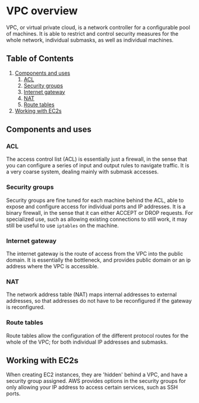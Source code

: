 # VPC overview

VPC, or virtual private cloud, is a network controller for a configurable pool of machines. It is able to restrict and control security measures for the whole network, individual submasks, as well as individual machines.

<!--BEGIN TOC-->
## Table of Contents
1. [Components and uses](#components-and-uses)
    1. [ACL](#acl)
    2. [Security groups](#security-groups)
    3. [Internet gateway](#internet-gateway)
    4. [NAT](#nat)
    5. [Route tables](#route-tables)
2. [Working with EC2s](#working-with-ec2s)

<!--END TOC-->

## Components and uses

### ACL
The access control list (ACL) is essentially just a firewall, in the sense that you can configure a series of input and output rules to navigate traffic. It is a very coarse system, dealing mainly with submask accesses.

### Security groups
Security groups are fine tuned for each machine behind the ACL, able to expose and configure access for individual ports and IP addresses. It is a binary firewall, in the sense that it can either ACCEPT or DROP requests. For specialized use, such as allowing existing connections to still work, it may still be useful to use `iptables` on the machine.

### Internet gateway
The internet gateway is the route of access from the VPC into the public domain. It is essentially the bottleneck, and provides public domain or an ip address where the VPC is accessible.

### NAT
The network address table (NAT) maps internal addresses to external addresses, so that addresses do not have to be reconfigured if the gateway is reconfigured.

### Route tables
Route tables allow the configuration of the different protocol routes for the whole of the VPC; for both individual IP addresses and submasks.

## Working with EC2s
When creating EC2 instances, they are 'hidden' behind a VPC, and have a security group assigned. AWS provides options in the security groups for only allowing your IP address to access certain services, such as SSH ports.
